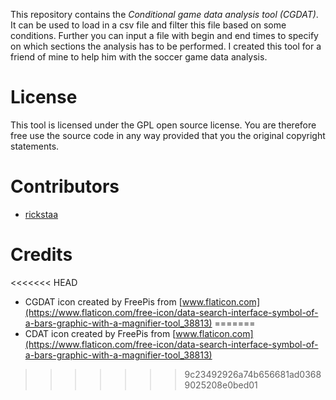 This repository contains the *Conditional game data analysis tool (CGDAT)*. It can be used to load in a csv file and filter this file based on some conditions. Further you can input a file with begin and end times to specify on which sections the analysis has to be performed. I created this tool for a friend of mine to help him with the soccer game data analysis. 

# License
This tool is licensed under the GPL open source license. You are therefore free use the source code in any way provided that you the original copyright statements.

# Contributors
* [rickstaa](https://github.com/rickstaa)

# Credits
<<<<<<< HEAD
* CGDAT icon created by FreePis from [www.flaticon.com](https://www.flaticon.com/free-icon/data-search-interface-symbol-of-a-bars-graphic-with-a-magnifier-tool_38813)
=======
* CDAT icon created by FreePis from [www.flaticon.com](https://www.flaticon.com/free-icon/data-search-interface-symbol-of-a-bars-graphic-with-a-magnifier-tool_38813)
>>>>>>> 9c23492926a74b656681ad03689025208e0bed01
